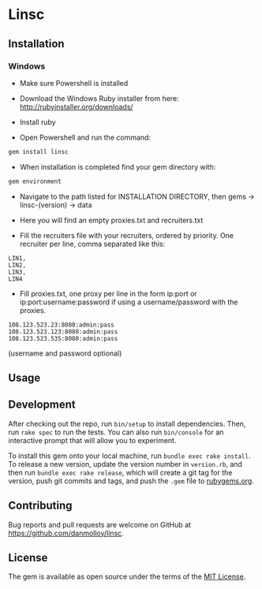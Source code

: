 # Linsc

## Installation

### Windows

- Make sure Powershell is installed

- Download the Windows Ruby installer from here: http://rubyinstaller.org/downloads/

- Install ruby

- Open Powershell and run the command:
```ruby
gem install linsc
```

- When installation is completed find your gem directory with:
```ruby
gem environment
```

- Navigate to the path listed for INSTALLATION DIRECTORY, then gems -> linsc-(version) -> data

- Here you will find an empty proxies.txt and recruiters.txt

- Fill the recruiters file with your recruiters, ordered by priority. One recruiter per line, comma separated like this:
```
LIN1,
LIN2,
LIN3,
LIN4
```

- Fill proxies.txt, one proxy per line in the form ip:port or ip:port:username:password if using a username/password with the proxies.
```
108.123.523.23:8080:admin:pass
108.123.523.123:8080:admin:pass
108.123.523.535:8080:admin:pass
```
(username and password optional)

## Usage




## Development

After checking out the repo, run `bin/setup` to install dependencies. Then, run `rake spec` to run the tests. You can also run `bin/console` for an interactive prompt that will allow you to experiment.

To install this gem onto your local machine, run `bundle exec rake install`. To release a new version, update the version number in `version.rb`, and then run `bundle exec rake release`, which will create a git tag for the version, push git commits and tags, and push the `.gem` file to [rubygems.org](https://rubygems.org).

## Contributing

Bug reports and pull requests are welcome on GitHub at https://github.com/danmolloy/linsc.


## License

The gem is available as open source under the terms of the [MIT License](http://opensource.org/licenses/MIT).
